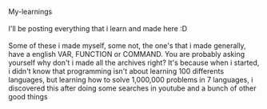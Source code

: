 My-learnings<br><br>
I'll be posting everything that i learn and made here :D <br><br>
Some of these i made myself, some not, the one's that i made generally, have a english VAR, FUNCTION or COMMAND. You are probably asking yourself why don't i made all the archives right? It's because when i started, i didn't know that programming isn't about learning 100 differents languages, but learning how to solve 1,000,000 problems in 7 languages, i discovered this after doing some searches in youtube and a bunch of other good things
